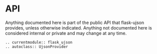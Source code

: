 # API

Anything documented here is part of the public API that flask-ujson provides,
unless otherwise indicated. Anything not documented here is considered internal
or private and may change at any time.

```{eval-rst}
.. currentmodule:: flask_ujson
.. autoclass:: UjsonProvider
```
